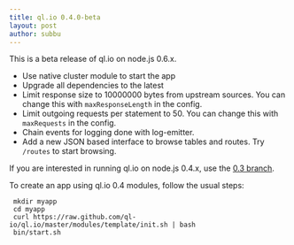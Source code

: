 ```yaml
---
title: ql.io 0.4.0-beta
layout: post
author: subbu
---
```


This is a beta release of ql.io on node.js 0.6.x.

* Use native cluster module to start the app
* Upgrade all dependencies to the latest
* Limit response size to 10000000 bytes from upstream sources. You can change this with
  `maxResponseLength` in the config.
* Limit outgoing requests per statement to 50. You can change this with `maxRequests` in the config.
* Chain events for logging done with log-emitter.
* Add a new JSON based interface to browse tables and routes. Try `/routes` to start browsing.

If you are interested in running ql.io on node.js 0.4.x, use the
[0.3 branch](https://github.com/ql-io/ql.io/tree/0.3).

To create an app using ql.io 0.4 modules, follow the usual steps:

     mkdir myapp
     cd myapp
     curl https://raw.github.com/ql-io/ql.io/master/modules/template/init.sh | bash
     bin/start.sh


